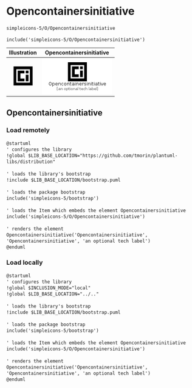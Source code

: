 # Opencontainersinitiative


```text
simpleicons-5/O/Opencontainersinitiative
```

```text
include('simpleicons-5/O/Opencontainersinitiative')
```



| Illustration | Opencontainersinitiative |
| :---: | :---: |
| ![illustration for Illustration](../../simpleicons-5/O/Opencontainersinitiative.png) | ![illustration for Opencontainersinitiative](../../simpleicons-5/O/Opencontainersinitiative.Local.png) |




## Opencontainersinitiative

### Load remotely
```plantuml
@startuml
' configures the library
!global $LIB_BASE_LOCATION="https://github.com/tmorin/plantuml-libs/distribution"

' loads the library's bootstrap
!include $LIB_BASE_LOCATION/bootstrap.puml

' loads the package bootstrap
include('simpleicons-5/bootstrap')

' loads the Item which embeds the element Opencontainersinitiative
include('simpleicons-5/O/Opencontainersinitiative')

' renders the element
Opencontainersinitiative('Opencontainersinitiative', 'Opencontainersinitiative', 'an optional tech label')
@enduml
```

### Load locally
```plantuml
@startuml
' configures the library
!global $INCLUSION_MODE="local"
!global $LIB_BASE_LOCATION="../.."

' loads the library's bootstrap
!include $LIB_BASE_LOCATION/bootstrap.puml

' loads the package bootstrap
include('simpleicons-5/bootstrap')

' loads the Item which embeds the element Opencontainersinitiative
include('simpleicons-5/O/Opencontainersinitiative')

' renders the element
Opencontainersinitiative('Opencontainersinitiative', 'Opencontainersinitiative', 'an optional tech label')
@enduml
```

